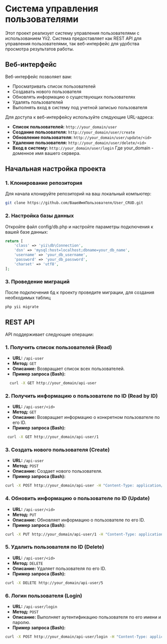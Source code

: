 # Система управления пользователями

Этот проект реализует систему управления пользователями с использованием Yii2. Система предоставляет как REST API для управления пользователями, так веб-интерфейс для удобства просмотра результатов работы.

## Веб-интерфейс

Веб-интерфейс позволяет вам:
- Просматривать список пользователей
- Создавать нового пользователя
- Обновлять информацию о существующих пользователях
- Удалять пользователей
- Выполнять вход в систему под учетной записью пользователя

Для доступа к веб-интерфейсу используйте следующие URL-адреса:
- **Список пользователей:** `http://your_domain/user`
- **Создание пользователя:** `http://your_domain/user/create`
- **Обновление пользователя:** `http://your_domain/user/update/<id>`
- **Удаление пользователя:** `http://your_domain/user/delete/<id>`
- **Вход в систему:** `http://your_domain/user/login`
Где your_domain - доменное имя вашего сервера.
## Начальная настройка проекта

### 1. Клонирование репозитория

Для начала клонируйте репозиторий на ваш локальный компьютер:

```bash
git clone https://github.com/ВашеИмяПользователя/User_CRUD.git
```
### 2. Настройка базы данных
Откройте файл config/db.php и настройте параметры подключения к вашей базе данных:
```php
return [
    'class' => 'yii\db\Connection',
    'dsn' => 'mysql:host=localhost;dbname=your_db_name',
    'username' => 'your_db_username',
    'password' => 'your_db_password',
    'charset' => 'utf8',
];
```
### 3. Проведение миграций
После подключения бд к проекту проведите миграции, для создания необходимых таблиц
```bash
php yii migrate
```

## REST API

API поддерживает следующие операции:

### 1. Получить список пользователей (Read)

- **URL:** `/api-user`
- **Метод:** `GET`
- **Описание:** Возвращает список всех пользователей.
- **Пример запроса (Bash):**
```bash
  curl -X GET http://your_domain/api-user
```
  ### 2. Получить информацию о пользователе по ID (Read by ID)

- **URL:** `/api-user/<id>`
- **Метод:** `GET`
- **Описание:** Возвращает информацию о конкретном пользователе по его ID.
- **Пример запроса (Bash):**
 ```bash
  curl -X GET http://your_domain/api-user/1
 ```
  ### 3. Создать нового пользователя (Create)

- **URL:** `/api-user`
- **Метод:** `POST`
- **Описание:** Создает нового пользователя.
- **Пример запроса (Bash):**
```bash
curl -X POST http://your_domain/api-user -H "Content-Type: application/json" -d "{\"username\": \"newuser\", \"password\": \"newpassword\"}"
```
  ### 4. Обновить информацию о пользователе по ID (Update)

- **URL:** `/api-user/<id>`
- **Метод:** `PUT`
- **Описание:** Обновляет информацию о пользователе по его ID.
- **Пример запроса (Bash):**
```bash
curl -X PUT http://your_domain/api-user/1 -H "Content-Type: application/json" -d "{\"username\": \"updateduser\", \"password\": \"updatedpassword\"}"
```
### 5. Удалить пользователя по ID (Delete)

- **URL:** `/api-user/<id>`
- **Метод:** `DELETE`
- **Описание:** Удаляет пользователя по его ID.
- **Пример запроса (Bash):**
```bash
curl -X DELETE http://your_domain/api-user/5
```
### 6. Логин пользователя (Login)

- **URL:** `/api-user/login`
- **Метод:** `POST`
- **Описание:** Выполняет аутентификацию пользователя по его имени и паролю.
- **Пример запроса (Bash):**
```bash
curl -X POST http://your_domain/api-user/login -H "Content-Type: application/json" -d "{\"username\": \"your_username\", \"password\": \"your_password\"}"
```

